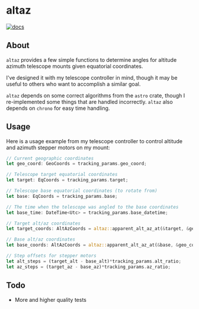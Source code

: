 # altaz

[![docs](https://img.shields.io/badge/docs-github_pages-4c1)](https://wnbaum.github.io/altaz/altaz/)

## About

`altaz` provides a few simple functions to determine angles for altitude azimuth telescope mounts given equatorial coordinates.

I've designed it with my telescope controller in mind, though it may be useful to others who want to accomplish a similar goal.

`altaz` depends on some correct algorithms from the `astro` crate, though I re-implemented some things that are handled incorrectly. `altaz` also depends on `chrono` for easy time handling.

## Usage

Here is a usage example from my telescope controller to control altitude and azimuth stepper motors on my mount:

```rust
// Current geographic coordinates
let geo_coord: GeoCoords = tracking_params.geo_coord;

// Telescope target equatorial coordinates
let target: EqCoords = tracking_params.target;

// Telescope base equatorial coordinates (to rotate from)
let base: EqCoords = tracking_params.base;

// The time when the telescope was angled to the base coordinates
let base_time: DateTime<Utc> = tracking_params.base_datetime;

// Target alt/az coordinates
let target_coords: AltAzCoords = altaz::apparent_alt_az_at(&target, &geo_coord, Utc::now());

// Base alt/az coordinates
let base_coords: AltAzCoords = altaz::apparent_alt_az_at(&base, &geo_coord, base_time);

// Step offsets for stepper motors
let alt_steps = (target_alt - base_alt)*tracking_params.alt_ratio;
let az_steps = (target_az - base_az)*tracking_params.az_ratio;
```

## Todo

- More and higher quality tests